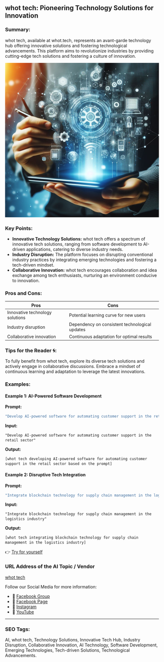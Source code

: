 ## whot tech: Pioneering Technology Solutions for Innovation

### Summary:
whot tech, available at whot.tech, represents an avant-garde technology hub offering innovative solutions and fostering technological advancements. This platform aims to revolutionize industries by providing cutting-edge tech solutions and fostering a culture of innovation.

<img src="whot-tech.webp" alt="whot-tech">

### Key Points:
- **Innovative Technology Solutions:** whot tech offers a spectrum of innovative tech solutions, ranging from software development to AI-driven applications, catering to diverse industry needs.
- **Industry Disruption:** The platform focuses on disrupting conventional industry practices by integrating emerging technologies and fostering a tech-driven mindset.
- **Collaborative Innovation:** whot tech encourages collaboration and idea exchange among tech enthusiasts, nurturing an environment conducive to innovation.

### Pros and Cons:

| Pros                            | Cons                                      |
|---------------------------------|-------------------------------------------|
| Innovative technology solutions | Potential learning curve for new users     |
| Industry disruption             | Dependency on consistent technological updates |
| Collaborative innovation        | Continuous adaptation for optimal results  |

### Tips for the Reader 🌀:
To fully benefit from whot tech, explore its diverse tech solutions and actively engage in collaborative discussions. Embrace a mindset of continuous learning and adaptation to leverage the latest innovations.

### Examples:

#### Example 1: AI-Powered Software Development
**Prompt:**
```dart
"Develop AI-powered software for automating customer support in the retail sector"
```
**Input:**
```
"Develop AI-powered software for automating customer support in the retail sector"
```
**Output:**
```
[whot tech developing AI-powered software for automating customer support in the retail sector based on the prompt]
```

#### Example 2: Disruptive Tech Integration
**Prompt:**
```dart
"Integrate blockchain technology for supply chain management in the logistics industry"
```
**Input:**
```
"Integrate blockchain technology for supply chain management in the logistics industry"
```
**Output:**
```
[whot tech integrating blockchain technology for supply chain management in the logistics industry]
```

👉 <a href="https://whot.tech/" target="_blank">Try for yourself</a>

### URL Address of the AI Topic / Vendor
<a href="https://whot.tech/" target="_blank">whot tech</a>

Follow our Social Media for more information:
- 📘 <a href="https://www.facebook.com/groups/trionxai" target="_blank">Facebook Group</a>
- 📄 <a href="https://www.facebook.com/ai.trionxai" target="_blank">Facebook Page</a>
- 📸 <a href="https://www.instagram.com/trionxai/" target="_blank">Instagram</a>
- 🎥 <a href="https://www.youtube.com/@robotdocs/" target="_blank">YouTube</a>

<hr>

### SEO Tags:
AI, whot tech, Technology Solutions, Innovative Tech Hub, Industry Disruption, Collaborative Innovation, AI Technology, Software Development, Emerging Technologies, Tech-driven Solutions, Technological Advancements.